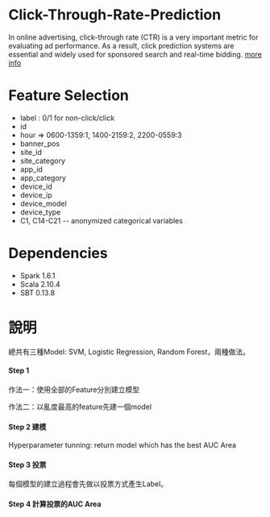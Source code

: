 # Click-Through-Rate-Prediction
In online advertising, click-through rate (CTR) is a very important metric for evaluating ad performance. As a result, click prediction systems are essential and widely used for sponsored search and real-time bidding.
[more info](https://www.kaggle.com/c/avazu-ctr-prediction)

# Feature Selection
- label : 0/1 for non-click/click
- id
- hour =>  0600-1359:1, 1400-2159:2, 2200-0559:3
- banner_pos
- site_id
- site_category
- app_id
- app_category
- device_id
- device_ip
- device_model
- device_type
- C1, C14-C21 -- anonymized categorical variables

# Dependencies
- Spark 1.6.1
- Scala 2.10.4
- SBT 0.13.8

# 說明
總共有三種Model: SVM, Logistic Regression, Random Forest，兩種做法。

#### Step 1 
作法一：使用全部的Feature分別建立模型

作法二：以亂度最高的feature先建一個model

#### Step 2 建模
Hyperparameter tunning:  return model which has the best AUC Area 

#### Step 3 投票
每個模型的建立過程會先做以投票方式產生Label。

#### Step 4 計算投票的AUC Area